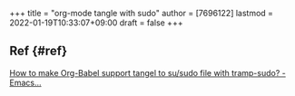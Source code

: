 +++
title = "org-mode tangle with sudo"
author = [7696122]
lastmod = 2022-01-19T10:33:07+09:00
draft = false
+++

## Ref {#ref}

[How to make Org-Babel support tangel to su/sudo file with tramp-sudo? - Emacs...](https://emacs.stackexchange.com/questions/32574/how-to-make-org-babel-support-tangel-to-su-sudo-file-with-tramp-sudo)
